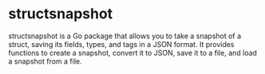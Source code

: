 # structsnapshot

structsnapshot is a Go package that allows you to take a snapshot of a struct,
saving its fields, types, and tags in a JSON format.
It provides functions to create a snapshot, convert it to JSON,
save it to a file, and load a snapshot from a file.
